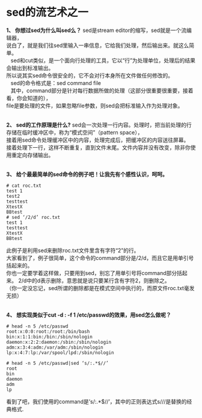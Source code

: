# sed的流艺术之一

__1、 你想过sed为什么叫sed么？__
sed是stream editor的缩写，sed就是一个流编辑器，  
说白了，就是我们往sed里输入一串信息，它给我们处理，然后输出来。就这么简单。  
&nbsp;&nbsp;
sed和cut类似，是一个面向行处理的工具，它以“行”为处理单位，处理后的结果会输出到标准输出。  
所以说其实sed命令很安全的，它不会对行本身所在文件做任何修改的。  
&nbsp;&nbsp;
sed的命令格式是：sed command file  
&nbsp;&nbsp;
其中，command部分是针对每行数据所做的处理（这部分很重要很重要，接着看，你会知道的），  
file是要处理的文件，如果忽略file参数，则sed会把标准输入作为处理对象。  
&nbsp;&nbsp;

__2、 sed的工作原理是什么?__
sed会一次处理一行内容。处理时，把当前处理的行存储在临时缓冲区中，称为“模式空间”（pattern space），  
接着用sed命令处理缓冲区中的内容，处理完成后，把缓冲区的内容送往屏幕。  
接着处理下一行，这样不断重复，直到文件末尾。文件内容并没有改变，除非你使用重定向存储输出。  
&nbsp;&nbsp;

__3、 给个最最简单的sed命令的例子吧！让我先有个感性认识，呵呵。__
```shell
# cat roc.txt
test 1
test2
testtest
XtestX
BBtest
# sed ‘/2/d’ roc.txt
test 1
testtest
XtestX
BBtest
```
此例子是利用sed来删除roc.txt文件里含有字符“2”的行。  
大家看到了，例子很简单，这个命令的command部分是/2/d，而且它是用单引号括起来的。  
你也一定要学着这样做，只要用到sed，别忘了用单引号将command部分括起来。
2/d中的d表示删除，意思就是说只要某行含有字符2，则删除之。  
（你一定没忘记，sed所谓的删除都是在模式空间中执行的，而原文件roc.txt毫发无损）  
&nbsp;&nbsp;

__4、 想实现类似于cut -d : -f 1 /etc/passwd的效果，用sed怎么做呢？__
```shell
# head -n 5 /etc/passwd
root:x:0:0:root:/root:/bin/bash
bin:x:1:1:bin:/bin:/sbin/nologin
daemon:x:2:2:daemon:/sbin:/sbin/nologin
adm:x:3:4:adm:/var/adm:/sbin/nologin
lp:x:4:7:lp:/var/spool/lpd:/sbin/nologin

# head -n 5 /etc/passwd|sed ‘s/:.*$//’
root
bin
daemon
adm
lp
```
看到了吧，我们使用的command是’s/:.*$//’，其中的正则表达式s///是替换的经典格式.

